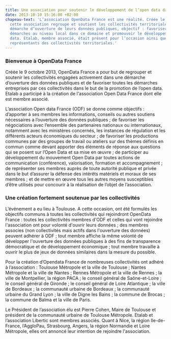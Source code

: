 ```yaml
---
title: Une association pour soutenir le développement de l’open data dans les collectivités
date: 2013-10-10 15:16:00 +02:00
chapeau-text: 'L’association OpenData France est une réalité. Créée le 9 octobre dernier,
  cette association regroupe et soutient les collectivités territoriales dans une
  démarche d’ouverture de leurs données publiques, objectif : favoriser toutes les
  démarches au niveau local dans ce domaine et promouvoir le développement de l’open
  data. Etalab, membre associé, était présent pour l’occasion ainsi que de nombreux
  représentants des collectivités territoriales.'
---
```


### Bienvenue à OpenData France

Créée le 9 octobre 2013, OpenData France a pour but de regrouper et soutenir les collectivités engagées activement dans une démarche d’ouverture des données publiques et de favoriser toutes les démarches entreprises par ces collectivités dans le but de la promotion de l’open data. Etalab a participé à la création de l'association Open Data France dont elle est membre associé.  

L’association Open data France (ODF) se donne comme objectifs :
d’apporter à ses membres les informations, conseils ou autres soutiens nécessaires a l’ouverture des données publiques ;
de favoriser les négociations avec l’ensemble des partenaires nationaux ou internationaux, notamment avec les ministères concernés, les instances de régulation et les différents acteurs économiques du secteur ;
de favoriser les productions communes par des groupes de travail ou ateliers sur des thèmes définis en commun comme devant apporter des éléments de réponse aux questions qui se posent sur l’Open Data et sa mise en œuvre ;
de participer au développement du mouvement Open Data par toutes actions de communication (conférence), valorisation, formation et accompagnement ;
de représenter ses membres auprès de toute autorité publique et privée dans le but d’assurer la défense des intérêts matériels et moraux de ses membres ;
et de mettre en œuvre tous les autres moyens susceptibles d’être utilisés pour concourir à la réalisation de l’objet de l’association.
<br>
### Une création fortement soutenue par les collectivités

L’événement a eu lieu à Toulouse.  A cette occasion, ont été formulés les objectifs communs à toutes les collectivités qui rejoindront OpenData France :
toutes les collectivités membres d'ODF et celles qui vont rejoindre l'association ont pour volonté d'ouvrir leurs données ;
des membres associes (non collectivités mais actifs dans l'ouverture des données) peuvent adhérer à ODF ;
tout membre affiche la même volonté de développer l'ouverture des données publiques à des fins de transparence démocratique et de développement économique ;
tout membre travaille à ouvrir le plus de jeux de données similaires dans la mesure du possible.

Pour la création d’Opendata France de nombreuses collectivités ont adhéré à l’association :
Toulouse Métropole et la ville de Toulouse ;
Nantes Métropole et la ville de Nantes ;
Rennes Métropole et la ville de Rennes ;
la ville de Montpellier, la région PACA ;
le conseil général de Saône-et-Loire ;
le conseil général de Gironde ;
le conseil général de Loire Atlantique ;
la ville de Bordeaux ;
la communauté urbaine de Bordeaux ;
la communauté urbaine du Grand Lyon ;
la ville de Digne les Bains ;
la commune de Brocas ;
la commune de Balma et la ville de Paris.

Le Président de l’association élu est Pierre Cohen, Maire de Toulouse et président de la communauté urbaine de Toulouse Métropole. Etalab et l’association Libertic sont membres associés.
Quant à Nice, la région Ile-de-France, l’AggloPau, Strasbourg, Angers, la région Normandie et Loire Métropole, elles ont annoncé leur intention de rejoindre l'association.
